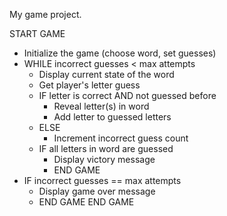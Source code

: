 My game project.

START GAME
  - Initialize the game (choose word, set guesses)
  - WHILE incorrect guesses < max attempts
      - Display current state of the word
      - Get player's letter guess
      - IF letter is correct AND not guessed before
          - Reveal letter(s) in word
          - Add letter to guessed letters
      - ELSE
          - Increment incorrect guess count
      - IF all letters in word are guessed
          - Display victory message
          - END GAME
  - IF incorrect guesses == max attempts
      - Display game over message
      - END GAME
END GAME


